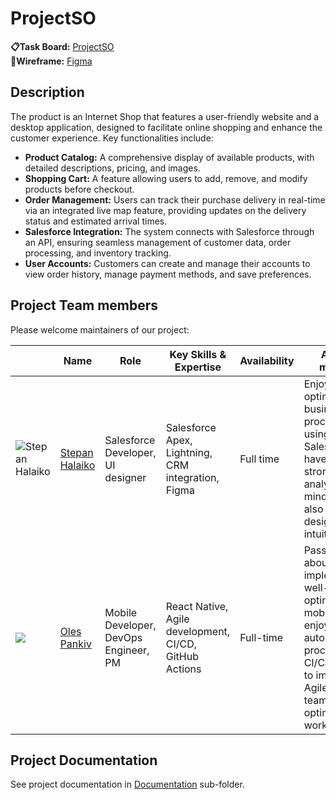 # ProjectSO

**📋Task Board:** [ProjectSO](https://github.com/users/stepan-ha/projects/2/views/8)<br>
**📐Wireframe:** [Figma](https://www.figma.com/proto/a66wX2RfOGrkB1VX4RBylG/Wireframing-in-Figma?node-id=111-3175&starting-point-node-id=111%3A3306&t=ae2IEtsGnIGkQDI2-1)

## Description

The product is an Internet Shop that features a user-friendly website and a desktop application, designed to facilitate online shopping and enhance the customer experience. Key functionalities include:

* **Product Catalog:** A comprehensive display of available products, with detailed descriptions, pricing, and images.
* **Shopping Cart:** A feature allowing users to add, remove, and modify products before checkout.
* **Order Management:** Users can track their purchase delivery in real-time via an integrated live map feature, providing updates on the delivery status and estimated arrival times.
* **Salesforce Integration:** The system connects with Salesforce through an API, ensuring seamless management of customer data, order processing, and inventory tracking.
* **User Accounts:** Customers can create and manage their accounts to view order history, manage payment methods, and save preferences.

## Project Team members

Please welcome maintainers of our project:

|                | Name  | Role | Key Skills & Expertise | Availability | About myself |
|----------------|-------|------|--------------|------------|--------------------------|
| <img src="https://github.com/stepan-ha.png" alt="Stepan Halaiko"> | [Stepan Halaiko](https://github.com/stepan-ha) | Salesforce Developer, UI designer | Salesforce Apex, Lightning, CRM integration, Figma | Full time | Enjoy optimizing business processes using Salesforce, have a strong analytical mindset, and also love to design user intuitive UI |
| <img src="https://github.com/ojles.png"> | [Oles Pankiv](https://github.com/ojles) | Mobile Developer, DevOps Engineer, PM | React Native, Agile development, CI/CD, GitHub Actions | Full-time | Passionate about implementing well-optimized mobile apps, enjoy automating process with CI/CD. Love to implement Agile in teams to optimize work |

## Project Documentation

See project documentation in [Documentation](Documentation/) sub-folder.
